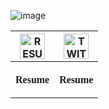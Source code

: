 ![image](https://github.com/ishahriar94/ishahriar94/blob/master/Welcome%20to%20my%20github.gif)
<table>
<tr>
      <tr> 
  <th> <a href="https://drive.google.com/file/d/1tqQ1BkWOjzvJY26pAq7QABbnBga5_ylA/view?usp=sharing" target = "_blank" > <img alt="RESUME" title="RESUME" height="40" width="40" src="https://img.icons8.com/nolan/64/submit-resume.png"></a></th>
   <th> <a href="https://twitter.com/ishahriar94" target = "_blank" > <img alt="TWITTER" title="TWITTER" height="40" width="40" src="https://img.icons8.com/cute-clipart/64/000000/twitter.png"></a></th> 
      <tr>

<tr>        
<th> <p style="font-family:consolas;">Resume</p></th>
<th> <p style="font-family:consolas;">Resume</p></th>
<tr>
           
<tr>
    


</table>

